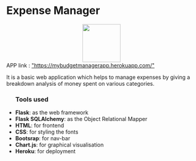 <html>
    <body>
        <h1>Expense Manager</h1>
        <img src="https://lh3.googleusercontent.com/ikbN8scDWum2l6zGkmBrLFMsxOQvzTZT6UcIAYJ_dxBDAv9Ub7YE640cliaooDiWMzs=w512-h512" height = 100 style="margin-left: 200px;">
        <br>APP link : <a href="https://mybudgetmanagerapp.herokuapp.com/">"https://mybudgetmanagerapp.herokuapp.com/"</a>
        <p>It is a basic web application which helps to manage expenses by giving a breakdown analysis of money spent on various categories.</p>
        <ul>
            <h3>Tools used</h3>
            <li><b>Flask</b>: as the web framework</li>
            <li><b>Flask SQLAlchemy</b>: as the Object Relational Mapper</li>
            <li><b>HTML</b>: for frontend</li>
            <li><b>CSS</b>: for styling the fonts</li>
            <li><b>Bootsrap</b>: for nav-bar</li>
            <li><b>Chart.js</b>: for graphical visualisation</li>
            <li><b>Heroku</b>: for deployment</li>
        </ul>
    </body>
</html>
